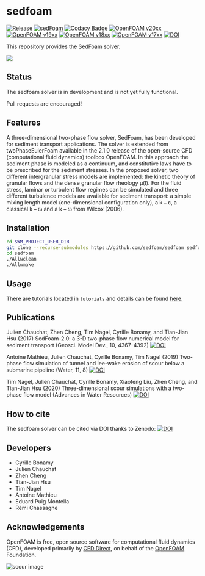 sedfoam
=======

[![Release](https://img.shields.io/badge/release-3.1-blue.svg)](http://github.com/SedFoam/sedfoam)
[![sedFoam](https://circleci.com/gh/SedFoam/sedfoam.svg?style=shield)](https://circleci.com/gh/SedFoam/sedfoam)
[![Codacy Badge](https://app.codacy.com/project/badge/Grade/b9ad60ec6171496290c336697426cd48)](https://www.codacy.com/gh/SedFoam/sedfoam/dashboard?utm_source=github.com&amp;utm_medium=referral&amp;utm_content=SedFoam/sedfoam&amp;utm_campaign=Badge_Grade)
[![OpenFOAM v20xx](https://img.shields.io/badge/OpenFOAM-v20xx-brightgreen.svg)](https://openfoam.com/)
[![OpenFOAM v19xx](https://img.shields.io/badge/OpenFOAM-v19xx-brightgreen.svg)](https://openfoam.com/)
[![OpenFOAM v18xx](https://img.shields.io/badge/OpenFOAM-v18xx-brightgreen.svg)](https://openfoam.com/)
[![OpenFOAM v17xx](https://img.shields.io/badge/OpenFOAM-v17xx-brightgreen.svg)](https://openfoam.com/)
[![DOI](https://zenodo.org/badge/DOI/10.5281/zenodo.836642.svg)](https://doi.org/10.5281/zenodo.836642)

This repository provides the SedFoam solver.

[![](https://i.ibb.co/WgS6PYB/Capture-d-e-cran-2018-12-14-a-11-27-01.png)](https://www.youtube.com/watch?v=cVf7qm_ZDK0)

Status
------

The sedfoam solver is in development and is not yet fully functional.

Pull requests are encouraged!

Features
--------
A three-dimensional two-phase flow solver, SedFoam, has been developed for sediment transport applications. The solver is extended from twoPhaseEulerFoam available in the 2.1.0 release of the open-source CFD (computational fluid dynamics) toolbox OpenFOAM. In this approach the sediment phase is modeled as a continuum, and constitutive laws have to be prescribed for the sediment stresses. In the proposed solver, two different intergranular stress models are implemented: the kinetic theory of granular flows and the dense granular flow rheology μ(I). For the fluid stress, laminar or turbulent flow regimes can be simulated and three different turbulence models are available for sediment transport: a simple mixing length model (one-dimensional configuration only), a k − ε, a classical k − ω and a k − ω from Wilcox (2006).

Installation
------------

```bash
cd $WM_PROJECT_USER_DIR
git clone --recurse-submodules https://github.com/sedfoam/sedfoam sedfoam
cd sedfoam
./Allwclean
./Allwmake
```

Usage
-----

There are tutorials located in `tutorials` and details can be found [here.](http://sedfoam.github.io/sedfoam)

Publications
------------

Julien Chauchat, Zhen Cheng, Tim Nagel, Cyrille Bonamy, and Tian-Jian Hsu (2017) SedFoam-2.0: a 3-D two-phase flow numerical model for sediment transport (Geosci. Model Dev., 10, 4367-4392) [![DOI](https://img.shields.io/badge/DOI-10.5195%2Fgmd_10_4367_2017-blue.svg)](https://doi.org/10.5194/gmd-10-4367-2017)

Antoine Mathieu, Julien Chauchat, Cyrille Bonamy, Tim Nagel (2019) Two-phase flow simulation of tunnel and lee-wake erosion of scour below a submarine pipeline (Water, 11, 8) [![DOI](https://img.shields.io/badge/DOI-10.3390%2Fw11081727-blue.svg)](https://www.mdpi.com/2073-4441/11/8/1727)

Tim Nagel, Julien Chauchat, Cyrille Bonamy, Xiaofeng Liu, Zhen Cheng, and Tian-Jian Hsu (2020) Three-dimensional scour simulations with a two-phase flow model (Advances in Water Resources) [![DOI](https://img.shields.io/badge/DOI-10.1016%2Fj.advwatres.2020.103544-blue.svg)](https://doi.org/10.1016/j.advwatres.2020.103544) 

How to cite
-----------

The sedfoam solver can be cited via DOI thanks to Zenodo: [![DOI](https://zenodo.org/badge/DOI/10.5281/zenodo.836642.svg)](https://doi.org/10.5281/zenodo.836642)

Developers
----------

*   Cyrille Bonamy
*   Julien Chauchat
*   Zhen Cheng
*   Tian-Jian Hsu
*   Tim Nagel
*   Antoine Mathieu
*   Eduard Puig Montella
*   Rémi Chassagne

Acknowledgements
----------------

OpenFOAM is free, open source software for computational fluid dynamics (CFD),
developed primarily by [CFD Direct](http://cfd.direct), on behalf of the
[OpenFOAM](http://openfoam.org) Foundation.

![scour image](https://i.ibb.co/pWjZqd4/scour3-D-cylinder.jpg)
